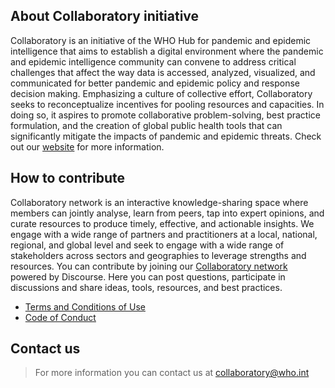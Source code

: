 ## About Collaboratory initiative
Collaboratory is an initiative of the WHO Hub for pandemic and epidemic intelligence  that aims to establish a digital environment where the pandemic and epidemic intelligence community can convene to address critical challenges that affect the way data is accessed, analyzed, visualized, and communicated for better pandemic and epidemic policy and response decision making. 
Emphasizing a culture of collective effort, Collaboratory seeks to reconceptualize incentives for pooling resources and capacities. In doing so, it aspires to promote collaborative problem-solving, best practice formulation, and the creation of global public health tools that can significantly mitigate the impacts of pandemic and epidemic threats.
Check out our [website](https://www.who.int/initiatives/collaboratory) for more information.


## How to contribute
Collaboratory network is an interactive knowledge-sharing space where members can jointly analyse, learn from peers, tap into expert opinions, and curate resources to produce timely, effective, and actionable insights. 
We engage with a wide range of partners and practitioners at a local, national, regional, and global level and seek to engage with a wide range of stakeholders across sectors and geographies to leverage strengths and resources. 
You can contribute by joining our [Collaboratory network](https://collab-forum.who.int/) powered by Discourse. Here you can post questions, participate in discussions and share ideas, tools, resources, and best practices. 

- [Terms and Conditions of Use](https://collab-forum.who.int/](https://cdn.who.int/media/docs/default-source/documents/emergencies/collaboratory-terms-and-conditions-of-use.pdf?sfvrsn=872d61a8_1)) 
- [Code of Conduct](https://collab-forum.who.int/](https://cdn.who.int/media/docs/default-source/documents/emergencies/collaboratory-terms-and-conditions-of-use.pdf?sfvrsn=872d61a8_1)) 


## Contact us 
> For more information you can contact us at collaboratory@who.int
